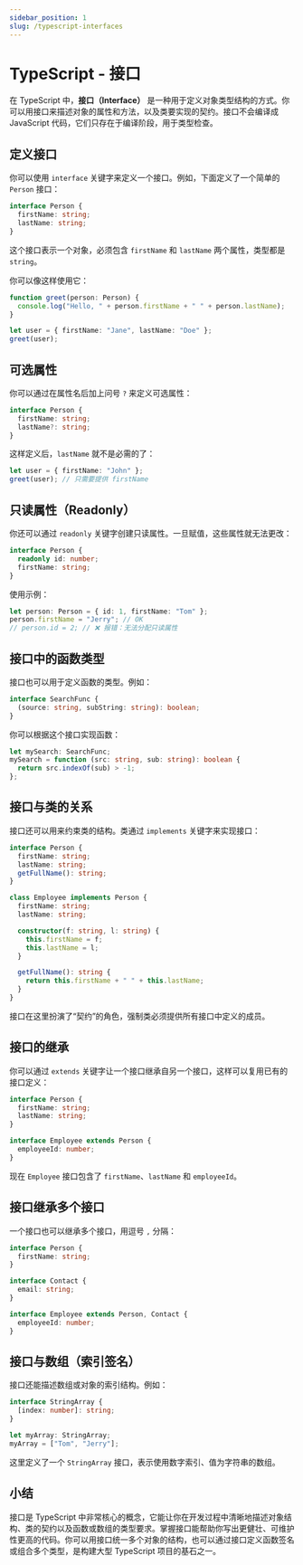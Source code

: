 ```yaml
---
sidebar_position: 1
slug: /typescript-interfaces
---
```


# TypeScript - 接口

在 TypeScript 中，**接口（Interface）** 是一种用于定义对象类型结构的方式。你可以用接口来描述对象的属性和方法，以及类要实现的契约。接口不会编译成 JavaScript 代码，它们只存在于编译阶段，用于类型检查。



## 定义接口

你可以使用 `interface` 关键字来定义一个接口。例如，下面定义了一个简单的 `Person` 接口：

```typescript
interface Person {
  firstName: string;
  lastName: string;
}
```

这个接口表示一个对象，必须包含 `firstName` 和 `lastName` 两个属性，类型都是 `string`。

你可以像这样使用它：

```typescript
function greet(person: Person) {
  console.log("Hello, " + person.firstName + " " + person.lastName);
}

let user = { firstName: "Jane", lastName: "Doe" };
greet(user);
```



## 可选属性

你可以通过在属性名后加上问号 `?` 来定义可选属性：

```typescript
interface Person {
  firstName: string;
  lastName?: string;
}
```

这样定义后，`lastName` 就不是必需的了：

```typescript
let user = { firstName: "John" };
greet(user); // 只需要提供 firstName
```



## 只读属性（Readonly）

你还可以通过 `readonly` 关键字创建只读属性。一旦赋值，这些属性就无法更改：

```typescript
interface Person {
  readonly id: number;
  firstName: string;
}
```

使用示例：

```typescript
let person: Person = { id: 1, firstName: "Tom" };
person.firstName = "Jerry"; // OK
// person.id = 2; // ❌ 报错：无法分配只读属性
```



## 接口中的函数类型

接口也可以用于定义函数的类型。例如：

```typescript
interface SearchFunc {
  (source: string, subString: string): boolean;
}
```

你可以根据这个接口实现函数：

```typescript
let mySearch: SearchFunc;
mySearch = function (src: string, sub: string): boolean {
  return src.indexOf(sub) > -1;
};
```



## 接口与类的关系

接口还可以用来约束类的结构。类通过 `implements` 关键字来实现接口：

```typescript
interface Person {
  firstName: string;
  lastName: string;
  getFullName(): string;
}

class Employee implements Person {
  firstName: string;
  lastName: string;

  constructor(f: string, l: string) {
    this.firstName = f;
    this.lastName = l;
  }

  getFullName(): string {
    return this.firstName + " " + this.lastName;
  }
}
```

接口在这里扮演了“契约”的角色，强制类必须提供所有接口中定义的成员。



## 接口的继承

你可以通过 `extends` 关键字让一个接口继承自另一个接口，这样可以复用已有的接口定义：

```typescript
interface Person {
  firstName: string;
  lastName: string;
}

interface Employee extends Person {
  employeeId: number;
}
```

现在 `Employee` 接口包含了 `firstName`、`lastName` 和 `employeeId`。



## 接口继承多个接口

一个接口也可以继承多个接口，用逗号 `,` 分隔：

```typescript
interface Person {
  firstName: string;
}

interface Contact {
  email: string;
}

interface Employee extends Person, Contact {
  employeeId: number;
}
```



## 接口与数组（索引签名）

接口还能描述数组或对象的索引结构。例如：

```typescript
interface StringArray {
  [index: number]: string;
}

let myArray: StringArray;
myArray = ["Tom", "Jerry"];
```

这里定义了一个 `StringArray` 接口，表示使用数字索引、值为字符串的数组。



## 小结

接口是 TypeScript 中非常核心的概念，它能让你在开发过程中清晰地描述对象结构、类的契约以及函数或数组的类型要求。掌握接口能帮助你写出更健壮、可维护性更高的代码。你可以用接口统一多个对象的结构，也可以通过接口定义函数签名或组合多个类型，是构建大型 TypeScript 项目的基石之一。
